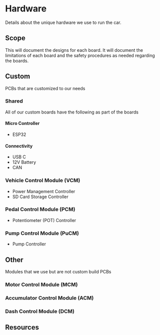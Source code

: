 # Hardware
Details about the unique hardware we use to run the car. 

## Scope
This will document the designs for each board. It will document the limitations of each board and the safety procedures as needed regarding the boards. 

## Custom
PCBs that are customized to our needs

### Shared
All of our custom boards have the following as part of the boards

#### Micro Controller
- ESP32

#### Connectivity
- USB C
- 12V Battery
- CAN   

### Vehicle Control Module (VCM)
- Power Management Controller
- SD Card Storage Controller 


### Pedal Control Module (PCM)
- Potentiometer (POT) Controller
 
### Pump Control Module (PuCM)
- Pump Controller 


## Other
Modules that we use but are not custom build PCBs

### Motor Control Module (MCM)

### Accumulator Control Module (ACM)

### Dash Control Module (DCM)

## Resources
<!-- Links to additional or external resources -->